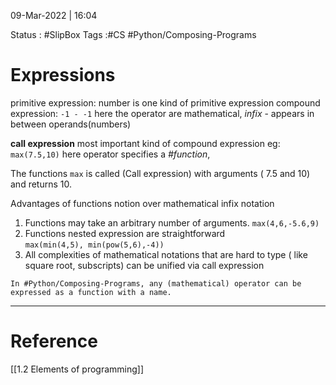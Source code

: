 09-Mar-2022 | 16:04

Status : #SlipBox 
Tags :#CS #Python/Composing-Programs 


# Expressions

primitive expression: number is one kind of primitive expression
compound expression:  ```-1 - -1``` 
	here the operator are mathematical, *infix* - appears in between operands(numbers)

**call expression** most important kind of compound expression
eg: ``` max(7.5,10)```
  here operator specifies a *#function*, 

The functions ```max```  is called (Call expression) with arguments ( 7.5 and 10) and returns 10.

Advantages of functions notion over mathematical infix notation

1.  Functions may take an arbitrary number of arguments.    ```max(4,6,-5.6,9)```
2.  Functions nested expression are straightforward  
		 ```max(min(4,5), min(pow(5,6),-4))```
3. All complexities of mathematical notations that are hard to type ( like square root, subscripts) can be unified via call expression

```ad-tip
In #Python/Composing-Programs, any (mathematical) operator can be expressed as a function with a name.
```


---

# Reference
[[1.2 Elements of programming]]